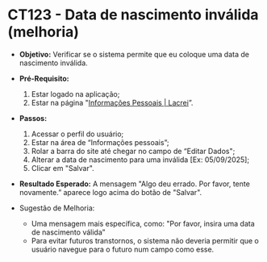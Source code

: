 # CT123 - Data de nascimento inválida (melhoria)

- **Objetivo:** Verificar se o sistema permite que eu coloque uma data de nascimento inválida.

- **Pré-Requisito:**
    1. Estar logado na aplicação;
    2. Estar na página "[Informações Pessoais | Lacrei](https://paciente.lacreisaude.com.br/perfil/)”.

- **Passos:**
    1. Acessar o perfil do usuário;
    2. Estar na área de “Informações pessoais”;
    3. Rolar a barra do site até chegar no campo de “Editar Dados";
    4. Alterar a data de nascimento para uma inválida [Ex: 05/09/2025];
    5. Clicar em "Salvar".

- **Resultado Esperado:** A mensagem "Algo deu errado. Por favor, tente novamente.” aparece logo acima do botão de "Salvar".
- Sugestão de Melhoria:
    - Uma mensagem mais específica, como: "Por favor, insira uma data de nascimento válida”
    - Para evitar futuros transtornos, o sistema não deveria permitir que o usuário navegue para o futuro num campo como esse.